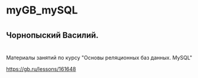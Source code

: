 #
# myGB_mySQL
#
#
## Чорнопыский Василий.
#


Материалы занятий по курсу "Основы реляционных баз данных. MySQL"

https://gb.ru/lessons/161648

